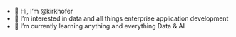 - 👋 Hi, I’m @kirkhofer
- 👀 I’m interested in data and all things enterprise application development
- 🌱 I’m currently learning anything and everything Data & AI

<!---
kirkhofer/kirkhofer is a ✨ special ✨ repository because its `README.md` (this file) appears on your GitHub profile.
You can click the Preview link to take a look at your changes.
--->
